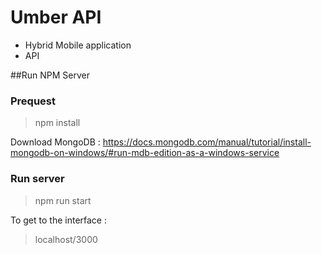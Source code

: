# Umber API


<ul>
<li>Hybrid Mobile application</li>
<li>API</li>
</ul>


##Run NPM Server
### Prequest 
 > npm install

Download MongoDB : https://docs.mongodb.com/manual/tutorial/install-mongodb-on-windows/#run-mdb-edition-as-a-windows-service
### Run server
 > npm run start

To get to the interface :
> localhost/3000
